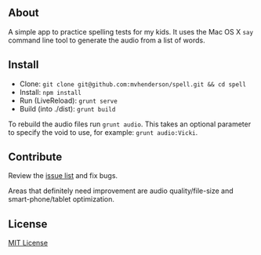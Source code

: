 
## About

A simple app to practice spelling tests for my kids. It uses the Mac OS X `say` command line tool to generate the audio from a list of words. 

## Install

- Clone: `git clone git@github.com:mvhenderson/spell.git && cd spell`
- Install: `npm install`
- Run (LiveReload): `grunt serve`
- Build (into ./dist): `grunt build`

To rebuild the audio files run `grunt audio`. This takes an optional parameter to specify the void to use, for example: `grunt audio:Vicki`. 

## Contribute

Review the [issue list](https://github.com/mvhenderson/spell/issues) and fix bugs.

Areas that definitely need improvement are audio quality/file-size and smart-phone/tablet optimization.

## License

[MIT License](http://opensource.org/licenses/MIT)
